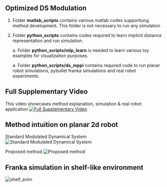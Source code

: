 ## Optimized DS Modulation

1. Folder **matlab_scripts** contains various matlab codes supportiung method development. This folder is not necessary to run any simulation
2. Folder **python_scripts** contains codes required to learn implicit distance representation and run simulation.

   a. Folder **python_scripts/mlp_learn** is needed to learn various toy examples for visualization purposes.
   
   a. Folder **python_scripts/ds_mppi** contains required code to run planar robot simulations, pybullet franka simulations and real robot experiments.




## Full Supplementary Video 
This video showcases method explanation, simulation & real robot application
[![Full Supplementary Video](http://img.youtube.com/vi/PmbGwdXiWOc/0.jpg)](https://www.youtube.com/watch?v=PmbGwdXiWOc)


## Method intuition on planar 2d robot

Standard Modulated Dynamical System
![Standard Modulated Dynamical System](https://github.com/epfl-lasa/OptimalModulationDS/assets/22716499/1350e3e4-c0d4-47fd-9700-186dd911f53a)

Proposed method
![Proposed method](https://github.com/epfl-lasa/OptimalModulationDS/assets/22716499/141867f3-3562-4abf-9efb-2aea109cc260)

## Franka simulation in shelf-like environment
![shelf_anim](https://github.com/epfl-lasa/OptimalModulationDS/assets/22716499/f82c028c-2361-473c-b6c4-4cb73352b561)
